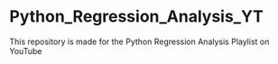 # Python_Regression_Analysis_YT
This repository is made for the Python Regression Analysis Playlist on YouTube
